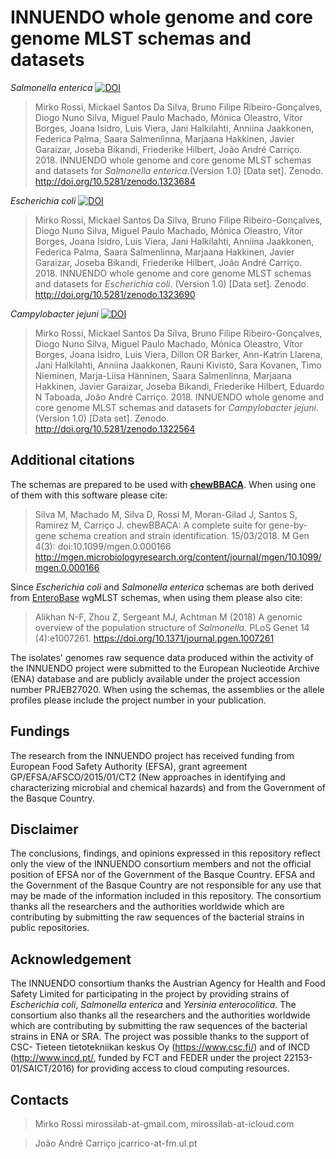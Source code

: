 # INNUENDO whole genome and core genome MLST schemas and datasets

*Salmonella enterica* [![DOI](https://zenodo.org/badge/DOI/10.5281/zenodo.1323684.svg)](https://doi.org/10.5281/zenodo.1323684)
>Mirko Rossi, Mickael Santos Da Silva, Bruno Filipe Ribeiro-Gonçalves, Diogo Nuno Silva, Miguel Paulo Machado, Mónica Oleastro, Vítor Borges, Joana Isidro, Luis Viera, Jani Halkilahti, Anniina Jaakkonen, Federica Palma, Saara Salmenlinna, Marjaana Hakkinen, Javier Garaizar, Joseba Bikandi, Friederike Hilbert, João André Carriço. 2018. INNUENDO whole genome and core genome MLST schemas and datasets for *Salmonella enterica*.(Version 1.0) [Data set]. Zenodo. http://doi.org/10.5281/zenodo.1323684 

*Escherichia coli* [![DOI](https://zenodo.org/badge/DOI/10.5281/zenodo.1323690.svg)](https://doi.org/10.5281/zenodo.1323690)
>Mirko Rossi, Mickael Santos Da Silva, Bruno Filipe Ribeiro-Gonçalves, Diogo Nuno Silva, Miguel Paulo Machado, Mónica Oleastro, Vítor Borges, Joana Isidro, Luis Viera, Jani Halkilahti, Anniina Jaakkonen, Federica Palma, Saara Salmenlinna, Marjaana Hakkinen, Javier Garaizar, Joseba Bikandi, Friederike Hilbert, João André Carriço. 2018. INNUENDO whole genome and core genome MLST schemas and datasets for *Escherichia coli*. (Version 1.0) [Data set]. Zenodo. http://doi.org/10.5281/zenodo.1323690 

*Campylobacter jejuni* [![DOI](https://zenodo.org/badge/DOI/10.5281/zenodo.1322564.svg)](https://doi.org/10.5281/zenodo.1322564)
>Mirko Rossi, Mickael Santos Da Silva, Bruno Filipe Ribeiro-Gonçalves, Diogo Nuno Silva, Miguel Paulo Machado, Mónica Oleastro, Vítor Borges, Joana Isidro, Luis Viera, Dillon OR Barker, Ann-Katrin Llarena, Jani Halkilahti, Anniina Jaakkonen, Rauni Kivistö, Sara Kovanen, Timo Nieminen, Marja-Liisa Hänninen, Saara Salmenlinna, Marjaana Hakkinen, Javier Garaizar, Joseba Bikandi, Friederike Hilbert, Eduardo N Taboada, João André Carriço. 2018. INNUENDO whole genome and core genome MLST schemas and datasets for *Campylobacter jejuni*. (Version 1.0) [Data set]. Zenodo. http://doi.org/10.5281/zenodo.1322564


## Additional citations

The schemas are prepared to be used with [**chewBBACA**](https://github.com/B-UMMI/chewBBACA/wiki). When using one of them with this software please cite:

> Silva M, Machado M, Silva D, Rossi M, Moran-Gilad J, Santos S, Ramirez M, Carriço J. chewBBACA: A complete suite for gene-by-gene schema creation and strain identification. 15/03/2018. M Gen 4(3): doi:10.1099/mgen.0.000166 http://mgen.microbiologyresearch.org/content/journal/mgen/10.1099/mgen.0.000166

Since *Escherichia coli* and *Salmonella enterica* schemas are both derived from [EnteroBase](http://enterobase.warwick.ac.uk/) wgMLST schemas, when using them please also cite:

> Alikhan N-F, Zhou Z, Sergeant MJ, Achtman M (2018) A genomic overview of the population structure of *Salmonella*.  PLoS Genet 14 (4):e1007261. https://doi.org/10.1371/journal.pgen.1007261

The isolates' genomes raw sequence data produced within the activity of the INNUENDO project were submitted to the European Nucleotide Archive (ENA) database and are publicly available under the project accession number PRJEB27020. When using the schemas, the assemblies or the allele profiles please include the project number in your publication. 

## Fundings
The research from the INNUENDO project has received funding from European Food Safety Authority (EFSA), grant agreement GP/EFSA/AFSCO/2015/01/CT2 (New approaches in identifying and characterizing microbial and chemical hazards) and from the Government of the Basque Country. 

## Disclaimer
The conclusions, findings, and opinions expressed in this repository reflect only the view of the INNUENDO consortium members and not the official position of EFSA nor of the Government of the Basque Country. EFSA and the Government of the Basque Country are not responsible for any use that may be made of the information included in this repository. The consortium thanks all the researchers and the authorities worldwide which are contributing by submitting the raw sequences of the bacterial strains in public repositories. 

## Acknowledgement 
The INNUENDO consortium thanks the Austrian Agency for Health and Food Safety Limited for participating in the project by providing strains of *Escherichia coli*, *Salmonella enterica* and *Yersinia enterocolitica*. The consortium also thanks all the researchers and the authorities worldwide which are contributing by submitting the raw sequences of the bacterial strains in ENA or SRA. The project was possible thanks to the support of CSC- Tieteen tietotekniikan keskus Oy (https://www.csc.fi/) and of INCD (http://www.incd.pt/, funded by FCT and FEDER under the project 22153-01/SAICT/2016) for providing access to cloud computing resources.

## Contacts
> Mirko Rossi mirossilab-at-gmail.com, mirossilab-at-icloud.com

> João André Carriço jcarrico-at-fm.ul.pt
